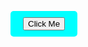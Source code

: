 <a href="https://girishmogaveera101.github.io/Girish-Mogaveera/" style="text-decoration:none;display: inline-block; padding: 10px 20px; font-size: 16px; color: white; background-color: #00ffff; border-radius: 5px; text-align: center; text-decoration: none;"><button>Click Me</button></a>
